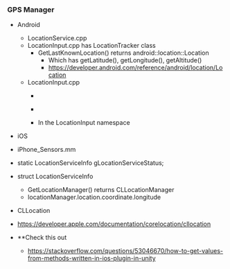 ### GPS Manager
* Android 
  * LocationService.cpp 
  * LocationInput.cpp has LocationTracker class
    * GetLastKnownLocation() returns android::location::Location
      * Which has getLatitude(), getLongitude(), getAltitude()
      * https://developer.android.com/reference/android/location/Location
  * LocationInput.cpp
    * ```RuntimeStatic<LocationTracker> s_LocationTracker(kMemInput);
    * ```const android::location::Location& location = s_LocationTracker->GetLastKnownLocation();
    * In the LocationInput namespace
 * iOS
  * iPhone_Sensors.mm
  * static LocationServiceInfo gLocationServiceStatus;
  * struct LocationServiceInfo
    * GetLocationManager() returns CLLocationManager
    * locationManager.location.coordinate.longitude

  * CLLocation
  * https://developer.apple.com/documentation/corelocation/cllocation
  * **Check this out
    * https://stackoverflow.com/questions/53046670/how-to-get-values-from-methods-written-in-ios-plugin-in-unity

